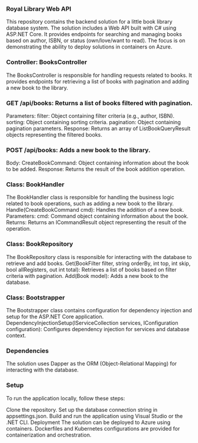 ### Royal Library Web API ###
This repository contains the backend solution for a little book library database system. The solution includes a Web API built with C# using ASP.NET Core. It provides endpoints for searching and managing books based on author, ISBN, or status (own/love/want to read). The focus is on demonstrating the ability to deploy solutions in containers on Azure.

### Controller: BooksController ###
The BooksController is responsible for handling requests related to books. It provides endpoints for retrieving a list of books with pagination and adding a new book to the library.

### GET /api/books: Returns a list of books filtered with pagination. ###
Parameters:
filter: Object containing filter criteria (e.g., author, ISBN).
sorting: Object containing sorting criteria.
pagination: Object containing pagination parameters.
Response:
Returns an array of ListBookQueryResult objects representing the filtered books.

### POST /api/books: Adds a new book to the library. ###
Body:
CreateBookCommand: Object containing information about the book to be added.
Response:
Returns the result of the book addition operation.

### Class: BookHandler ###
The BookHandler class is responsible for handling the business logic related to book operations, such as adding a new book to the library.
Handle(CreateBookCommand cmd): Handles the addition of a new book.
Parameters:
cmd: Command object containing information about the book.
Returns:
Returns an ICommandResult object representing the result of the operation.

### Class: BookRepository ###
The BookRepository class is responsible for interacting with the database to retrieve and add books.
Get(BookFilter filter, string orderBy, int top, int skip, bool allRegisters, out int total): Retrieves a list of books based on filter criteria with pagination.
Add(Book model): Adds a new book to the database.

### Class: Bootstrapper ###
The Bootstrapper class contains configuration for dependency injection and setup for the ASP.NET Core application.
DependencyInjectionSetup(IServiceCollection services, IConfiguration configuration): 
Configures dependency injection for services and database context.

### Dependencies ###
The solution uses Dapper as the ORM (Object-Relational Mapping) for interacting with the database.

### Setup ###
To run the application locally, follow these steps:

Clone the repository.
Set up the database connection string in appsettings.json.
Build and run the application using Visual Studio or the .NET CLI.
Deployment
The solution can be deployed to Azure using containers. Dockerfiles and Kubernetes configurations are provided for containerization and orchestration.
